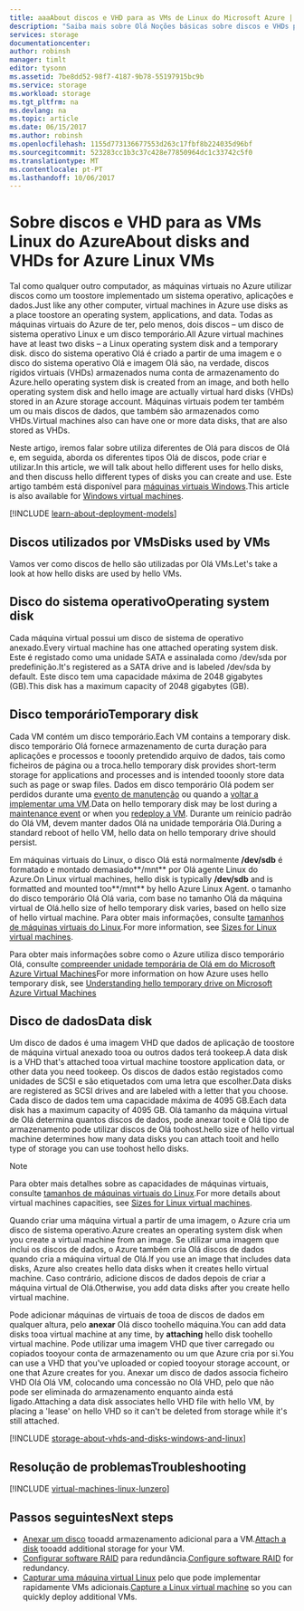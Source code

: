 ```yaml
---
title: aaaAbout discos e VHD para as VMs de Linux do Microsoft Azure | Microsoft Docs
description: "Saiba mais sobre Olá Noções básicas sobre discos e VHDs para computadores virtuais Linux no Azure."
services: storage
documentationcenter: 
author: robinsh
manager: timlt
editor: tysonn
ms.assetid: 7be8dd52-98f7-4187-9b78-55197915bc9b
ms.service: storage
ms.workload: storage
ms.tgt_pltfrm: na
ms.devlang: na
ms.topic: article
ms.date: 06/15/2017
ms.author: robinsh
ms.openlocfilehash: 1155d773136677553d263c17fbf8b224035d96bf
ms.sourcegitcommit: 523283cc1b3c37c428e77850964dc1c33742c5f0
ms.translationtype: MT
ms.contentlocale: pt-PT
ms.lasthandoff: 10/06/2017
---
```

# <a name="about-disks-and-vhds-for-azure-linux-vms"></a><span data-ttu-id="5c59d-103">Sobre discos e VHD para as VMs Linux do Azure</span><span class="sxs-lookup"><span data-stu-id="5c59d-103">About disks and VHDs for Azure Linux VMs</span></span>
<span data-ttu-id="5c59d-104">Tal como qualquer outro computador, as máquinas virtuais no Azure utilizar discos como um toostore implementado um sistema operativo, aplicações e dados.</span><span class="sxs-lookup"><span data-stu-id="5c59d-104">Just like any other computer, virtual machines in Azure use disks as a place toostore an operating system, applications, and data.</span></span> <span data-ttu-id="5c59d-105">Todas as máquinas virtuais do Azure de ter, pelo menos, dois discos – um disco de sistema operativo Linux e um disco temporário.</span><span class="sxs-lookup"><span data-stu-id="5c59d-105">All Azure virtual machines have at least two disks – a Linux operating system disk and a temporary disk.</span></span> <span data-ttu-id="5c59d-106">disco do sistema operativo Olá é criado a partir de uma imagem e o disco do sistema operativo Olá e imagem Olá são, na verdade, discos rígidos virtuais (VHDs) armazenados numa conta de armazenamento do Azure.</span><span class="sxs-lookup"><span data-stu-id="5c59d-106">hello operating system disk is created from an image, and both hello operating system disk and hello image are actually virtual hard disks (VHDs) stored in an Azure storage account.</span></span> <span data-ttu-id="5c59d-107">Máquinas virtuais podem ter também um ou mais discos de dados, que também são armazenados como VHDs.</span><span class="sxs-lookup"><span data-stu-id="5c59d-107">Virtual machines also can have one or more data disks, that are also stored as VHDs.</span></span> 

<span data-ttu-id="5c59d-108">Neste artigo, iremos falar sobre utiliza diferentes de Olá para discos de Olá e, em seguida, aborda os diferentes tipos Olá de discos, pode criar e utilizar.</span><span class="sxs-lookup"><span data-stu-id="5c59d-108">In this article, we will talk about hello different uses for hello disks, and then discuss hello different types of disks you can create and use.</span></span> <span data-ttu-id="5c59d-109">Este artigo também está disponível para [máquinas virtuais Windows](storage-about-disks-and-vhds-windows.md).</span><span class="sxs-lookup"><span data-stu-id="5c59d-109">This article is also available for [Windows virtual machines](storage-about-disks-and-vhds-windows.md).</span></span>

[!INCLUDE [learn-about-deployment-models](../../includes/learn-about-deployment-models-both-include.md)]

## <a name="disks-used-by-vms"></a><span data-ttu-id="5c59d-110">Discos utilizados por VMs</span><span class="sxs-lookup"><span data-stu-id="5c59d-110">Disks used by VMs</span></span>

<span data-ttu-id="5c59d-111">Vamos ver como discos de hello são utilizadas por Olá VMs.</span><span class="sxs-lookup"><span data-stu-id="5c59d-111">Let's take a look at how hello disks are used by hello VMs.</span></span>

## <a name="operating-system-disk"></a><span data-ttu-id="5c59d-112">Disco do sistema operativo</span><span class="sxs-lookup"><span data-stu-id="5c59d-112">Operating system disk</span></span>
<span data-ttu-id="5c59d-113">Cada máquina virtual possui um disco de sistema de operativo anexado.</span><span class="sxs-lookup"><span data-stu-id="5c59d-113">Every virtual machine has one attached operating system disk.</span></span> <span data-ttu-id="5c59d-114">Este é registado como uma unidade SATA e assinalada como /dev/sda por predefinição.</span><span class="sxs-lookup"><span data-stu-id="5c59d-114">It's registered as a SATA drive and is labeled /dev/sda by default.</span></span> <span data-ttu-id="5c59d-115">Este disco tem uma capacidade máxima de 2048 gigabytes (GB).</span><span class="sxs-lookup"><span data-stu-id="5c59d-115">This disk has a maximum capacity of 2048 gigabytes (GB).</span></span> 

## <a name="temporary-disk"></a><span data-ttu-id="5c59d-116">Disco temporário</span><span class="sxs-lookup"><span data-stu-id="5c59d-116">Temporary disk</span></span>
<span data-ttu-id="5c59d-117">Cada VM contém um disco temporário.</span><span class="sxs-lookup"><span data-stu-id="5c59d-117">Each VM contains a temporary disk.</span></span> <span data-ttu-id="5c59d-118">disco temporário Olá fornece armazenamento de curta duração para aplicações e processos e tooonly pretendido arquivo de dados, tais como ficheiros de página ou a troca.</span><span class="sxs-lookup"><span data-stu-id="5c59d-118">hello temporary disk provides short-term storage for applications and processes and is intended tooonly store data such as page or swap files.</span></span> <span data-ttu-id="5c59d-119">Dados em disco temporário Olá podem ser perdidos durante uma [evento de manutenção](../virtual-machines/windows/manage-availability.md?toc=%2fazure%2fvirtual-machines%2fwindows%2ftoc.json#understand-vm-reboots---maintenance-vs-downtime) ou quando a [voltar a implementar uma VM](../virtual-machines/linux/redeploy-to-new-node.md?toc=%2fazure%2fvirtual-machines%2flinux%2ftoc.json).</span><span class="sxs-lookup"><span data-stu-id="5c59d-119">Data on hello temporary disk may be lost during a [maintenance event](../virtual-machines/windows/manage-availability.md?toc=%2fazure%2fvirtual-machines%2fwindows%2ftoc.json#understand-vm-reboots---maintenance-vs-downtime) or when you [redeploy a VM](../virtual-machines/linux/redeploy-to-new-node.md?toc=%2fazure%2fvirtual-machines%2flinux%2ftoc.json).</span></span> <span data-ttu-id="5c59d-120">Durante um reinício padrão do Olá VM, devem manter dados Olá na unidade temporária Olá.</span><span class="sxs-lookup"><span data-stu-id="5c59d-120">During a standard reboot of hello VM, hello data on hello temporary drive should persist.</span></span>

<span data-ttu-id="5c59d-121">Em máquinas virtuais do Linux, o disco Olá está normalmente **/dev/sdb** é formatado e montado demasiado**/mnt** por Olá agente Linux do Azure.</span><span class="sxs-lookup"><span data-stu-id="5c59d-121">On Linux virtual machines, hello disk is typically **/dev/sdb** and is formatted and mounted too**/mnt** by hello Azure Linux Agent.</span></span> <span data-ttu-id="5c59d-122">o tamanho do disco temporário Olá Olá varia, com base no tamanho Olá da máquina virtual de Olá.</span><span class="sxs-lookup"><span data-stu-id="5c59d-122">hello size of hello temporary disk varies, based on hello size of hello virtual machine.</span></span> <span data-ttu-id="5c59d-123">Para obter mais informações, consulte [tamanhos de máquinas virtuais do Linux](../virtual-machines/linux/sizes.md).</span><span class="sxs-lookup"><span data-stu-id="5c59d-123">For more information, see [Sizes for Linux virtual machines](../virtual-machines/linux/sizes.md).</span></span>

<span data-ttu-id="5c59d-124">Para obter mais informações sobre como o Azure utiliza disco temporário Olá, consulte [compreender unidade temporária de Olá em do Microsoft Azure Virtual Machines](https://blogs.msdn.microsoft.com/mast/2013/12/06/understanding-the-temporary-drive-on-windows-azure-virtual-machines/)</span><span class="sxs-lookup"><span data-stu-id="5c59d-124">For more information on how Azure uses hello temporary disk, see [Understanding hello temporary drive on Microsoft Azure Virtual Machines](https://blogs.msdn.microsoft.com/mast/2013/12/06/understanding-the-temporary-drive-on-windows-azure-virtual-machines/)</span></span>

## <a name="data-disk"></a><span data-ttu-id="5c59d-125">Disco de dados</span><span class="sxs-lookup"><span data-stu-id="5c59d-125">Data disk</span></span>
<span data-ttu-id="5c59d-126">Um disco de dados é uma imagem VHD que dados de aplicação de toostore de máquina virtual anexado tooa ou outros dados terá tookeep.</span><span class="sxs-lookup"><span data-stu-id="5c59d-126">A data disk is a VHD that's attached tooa virtual machine toostore application data, or other data you need tookeep.</span></span> <span data-ttu-id="5c59d-127">Os discos de dados estão registados como unidades de SCSI e são etiquetados com uma letra que escolher.</span><span class="sxs-lookup"><span data-stu-id="5c59d-127">Data disks are registered as SCSI drives and are labeled with a letter that you choose.</span></span> <span data-ttu-id="5c59d-128">Cada disco de dados tem uma capacidade máxima de 4095 GB.</span><span class="sxs-lookup"><span data-stu-id="5c59d-128">Each data disk has a maximum capacity of 4095 GB.</span></span> <span data-ttu-id="5c59d-129">Olá tamanho da máquina virtual de Olá determina quantos discos de dados, pode anexar tooit e Olá tipo de armazenamento pode utilizar discos de Olá toohost.</span><span class="sxs-lookup"><span data-stu-id="5c59d-129">hello size of hello virtual machine determines how many data disks you can attach tooit and hello type of storage you can use toohost hello disks.</span></span>

> [!NOTE]
> <span data-ttu-id="5c59d-130">Para obter mais detalhes sobre as capacidades de máquinas virtuais, consulte [tamanhos de máquinas virtuais do Linux](../virtual-machines/linux/sizes.md).</span><span class="sxs-lookup"><span data-stu-id="5c59d-130">For more details about virtual machines capacities, see [Sizes for Linux virtual machines](../virtual-machines/linux/sizes.md).</span></span>
> 

<span data-ttu-id="5c59d-131">Quando criar uma máquina virtual a partir de uma imagem, o Azure cria um disco de sistema operativo.</span><span class="sxs-lookup"><span data-stu-id="5c59d-131">Azure creates an operating system disk when you create a virtual machine from an image.</span></span> <span data-ttu-id="5c59d-132">Se utilizar uma imagem que inclui os discos de dados, o Azure também cria Olá discos de dados quando cria a máquina virtual de Olá.</span><span class="sxs-lookup"><span data-stu-id="5c59d-132">If you use an image that includes data disks, Azure also creates hello data disks when it creates hello virtual machine.</span></span> <span data-ttu-id="5c59d-133">Caso contrário, adicione discos de dados depois de criar a máquina virtual de Olá.</span><span class="sxs-lookup"><span data-stu-id="5c59d-133">Otherwise, you add data disks after you create hello virtual machine.</span></span>

<span data-ttu-id="5c59d-134">Pode adicionar máquinas de virtuais de tooa de discos de dados em qualquer altura, pelo **anexar** Olá disco toohello máquina.</span><span class="sxs-lookup"><span data-stu-id="5c59d-134">You can add data disks tooa virtual machine at any time, by **attaching** hello disk toohello virtual machine.</span></span> <span data-ttu-id="5c59d-135">Pode utilizar uma imagem VHD que tiver carregado ou copiados tooyour conta de armazenamento ou um que Azure cria por si.</span><span class="sxs-lookup"><span data-stu-id="5c59d-135">You can use a VHD that you've uploaded or copied tooyour storage account, or one that Azure creates for you.</span></span> <span data-ttu-id="5c59d-136">Anexar um disco de dados associa ficheiro VHD Olá Olá VM, colocando uma concessão no Olá VHD, pelo que não pode ser eliminada do armazenamento enquanto ainda está ligado.</span><span class="sxs-lookup"><span data-stu-id="5c59d-136">Attaching a data disk associates hello VHD file with hello VM, by placing a 'lease' on hello VHD so it can't be deleted from storage while it's still attached.</span></span>

[!INCLUDE [storage-about-vhds-and-disks-windows-and-linux](../../includes/storage-about-vhds-and-disks-windows-and-linux.md)]

## <a name="troubleshooting"></a><span data-ttu-id="5c59d-137">Resolução de problemas</span><span class="sxs-lookup"><span data-stu-id="5c59d-137">Troubleshooting</span></span>
[!INCLUDE [virtual-machines-linux-lunzero](../../includes/virtual-machines-linux-lunzero.md)]

## <a name="next-steps"></a><span data-ttu-id="5c59d-138">Passos seguintes</span><span class="sxs-lookup"><span data-stu-id="5c59d-138">Next steps</span></span>
* <span data-ttu-id="5c59d-139">[Anexar um disco](../virtual-machines/linux/add-disk.md?toc=%2fazure%2fvirtual-machines%2flinux%2ftoc.json) tooadd armazenamento adicional para a VM.</span><span class="sxs-lookup"><span data-stu-id="5c59d-139">[Attach a disk](../virtual-machines/linux/add-disk.md?toc=%2fazure%2fvirtual-machines%2flinux%2ftoc.json) tooadd additional storage for your VM.</span></span>
* <span data-ttu-id="5c59d-140">[Configurar software RAID](../virtual-machines/linux/configure-raid.md?toc=%2fazure%2fvirtual-machines%2flinux%2ftoc.json) para redundância.</span><span class="sxs-lookup"><span data-stu-id="5c59d-140">[Configure software RAID](../virtual-machines/linux/configure-raid.md?toc=%2fazure%2fvirtual-machines%2flinux%2ftoc.json) for redundancy.</span></span>
* <span data-ttu-id="5c59d-141">[Capturar uma máquina virtual Linux](../virtual-machines/linux/classic/capture-image.md?toc=%2fazure%2fvirtual-machines%2flinux%2fclassic%2ftoc.json) pelo que pode implementar rapidamente VMs adicionais.</span><span class="sxs-lookup"><span data-stu-id="5c59d-141">[Capture a Linux virtual machine](../virtual-machines/linux/classic/capture-image.md?toc=%2fazure%2fvirtual-machines%2flinux%2fclassic%2ftoc.json) so you can quickly deploy additional VMs.</span></span>

